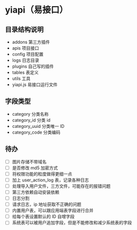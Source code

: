 # yiapi（易接口）

## 目录结构说明

-   addons 第三方插件
-   apis 项目接口
-   config 项目配置
-   logs 日志目录
-   plugins 自己写的插件
-   tables 表定义
-   utils 工具
-   yiapi.js 易接口运行文件

## 字段类型

-   category 分类名称
-   category_id 分类 id
-   category_uuid 分类唯一 ID
-   category_code 分类编码

## 待办

-   [ ] 图片存储不带域名
-   [ ] 是否修改 md5 加密方式
-   [ ] 将权限功能的粒度做得更细一点
-   [ ] 加上 user_action_log 表，记录各种日志
-   [ ] 处理导入用户文件，三方文件，可能存在的报错问题
-   [ ] 第三方依赖自动安装依赖
-   [ ] 日志分割
-   [ ] 请求日志，ip 地址获取不正确的问题
-   [ ] 内置用户表，可以跟应用端表字段进行合并
-   [ ] 给每个表设置默认的 ID 自增字段
-   [ ] 系统表可以被用户追加字段，但是不能修改和减少系统表的字段
